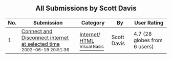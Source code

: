 ﻿<div align="center">

## All Submissions by Scott Davis

</div>

No.  | Submission | Category | By   | User Rating
---- | ---------- | -------- | ---- | -----------
1 | [Connect and Disconnect internet at selected time<br /><sup>2002-06-19 20:51:36</sup>](https://github.com/Planet-Source-Code/scott-davis-connect-and-disconnect-internet-at-selected-time__1-35635) | [Internet/ HTML<br /><sup>Visual Basic</sup>](../ByCategory/internet-html__1-34.md) | Scott Davis | 4.7 (28 globes from 6 users)
